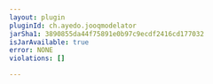 ```yaml
---
layout: plugin
pluginId: ch.ayedo.jooqmodelator
jarSha1: 3890855da44f75891e0b97c9ecdf2416cd177032
isJarAvailable: true
error: NONE
violations: []

---
```

